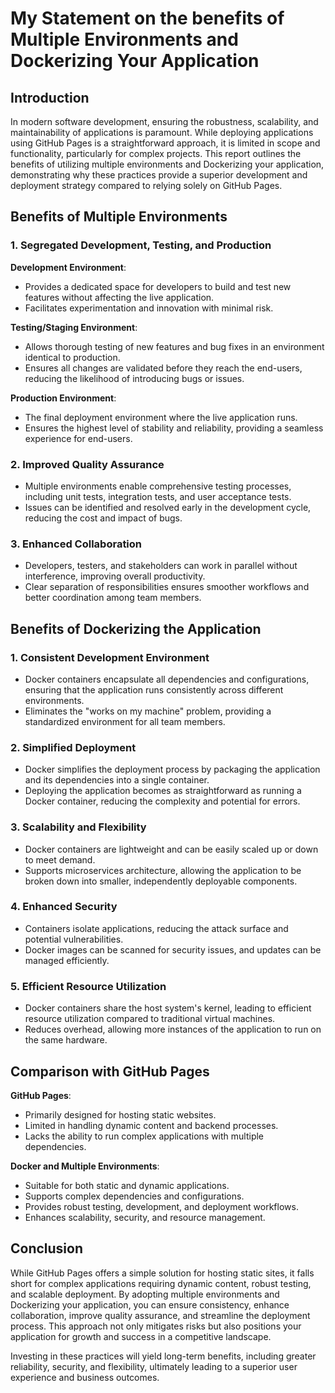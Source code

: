 # My Statement on the benefits of Multiple Environments and Dockerizing Your Application

## Introduction

In modern software development, ensuring the robustness, scalability, and maintainability of applications is paramount. While deploying applications using GitHub Pages is a straightforward approach, it is limited in scope and functionality, particularly for complex projects. This report outlines the benefits of utilizing multiple environments and Dockerizing your application, demonstrating why these practices provide a superior development and deployment strategy compared to relying solely on GitHub Pages.

## Benefits of Multiple Environments

### 1. Segregated Development, Testing, and Production

**Development Environment**:
- Provides a dedicated space for developers to build and test new features without affecting the live application.
- Facilitates experimentation and innovation with minimal risk.

**Testing/Staging Environment**:
- Allows thorough testing of new features and bug fixes in an environment identical to production.
- Ensures all changes are validated before they reach the end-users, reducing the likelihood of introducing bugs or issues.

**Production Environment**:
- The final deployment environment where the live application runs.
- Ensures the highest level of stability and reliability, providing a seamless experience for end-users.

### 2. Improved Quality Assurance

- Multiple environments enable comprehensive testing processes, including unit tests, integration tests, and user acceptance tests.
- Issues can be identified and resolved early in the development cycle, reducing the cost and impact of bugs.

### 3. Enhanced Collaboration

- Developers, testers, and stakeholders can work in parallel without interference, improving overall productivity.
- Clear separation of responsibilities ensures smoother workflows and better coordination among team members.

## Benefits of Dockerizing the Application

### 1. Consistent Development Environment

- Docker containers encapsulate all dependencies and configurations, ensuring that the application runs consistently across different environments.
- Eliminates the "works on my machine" problem, providing a standardized environment for all team members.

### 2. Simplified Deployment

- Docker simplifies the deployment process by packaging the application and its dependencies into a single container.
- Deploying the application becomes as straightforward as running a Docker container, reducing the complexity and potential for errors.

### 3. Scalability and Flexibility

- Docker containers are lightweight and can be easily scaled up or down to meet demand.
- Supports microservices architecture, allowing the application to be broken down into smaller, independently deployable components.

### 4. Enhanced Security

- Containers isolate applications, reducing the attack surface and potential vulnerabilities.
- Docker images can be scanned for security issues, and updates can be managed efficiently.

### 5. Efficient Resource Utilization

- Docker containers share the host system's kernel, leading to efficient resource utilization compared to traditional virtual machines.
- Reduces overhead, allowing more instances of the application to run on the same hardware.

## Comparison with GitHub Pages

**GitHub Pages**:
- Primarily designed for hosting static websites.
- Limited in handling dynamic content and backend processes.
- Lacks the ability to run complex applications with multiple dependencies.

**Docker and Multiple Environments**:
- Suitable for both static and dynamic applications.
- Supports complex dependencies and configurations.
- Provides robust testing, development, and deployment workflows.
- Enhances scalability, security, and resource management.

## Conclusion

While GitHub Pages offers a simple solution for hosting static sites, it falls short for complex applications requiring dynamic content, robust testing, and scalable deployment. By adopting multiple environments and Dockerizing your application, you can ensure consistency, enhance collaboration, improve quality assurance, and streamline the deployment process. This approach not only mitigates risks but also positions your application for growth and success in a competitive landscape.

Investing in these practices will yield long-term benefits, including greater reliability, security, and flexibility, ultimately leading to a superior user experience and business outcomes.
